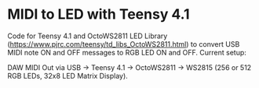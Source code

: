 # MIDI to LED with Teensy 4.1

Code for Teensy 4.1 and OctoWS2811 LED Library (https://www.pjrc.com/teensy/td_libs_OctoWS2811.html) to convert USB MIDI note ON and OFF messages to RGB LED ON and OFF. Current setup:

DAW MIDI Out via USB -> Teensy 4.1 -> OctoWS2811 -> WS2815 (256 or 512 RGB LEDs, 32x8 LED Matrix Display).
